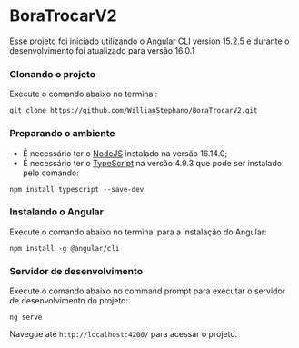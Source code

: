 # BoraTrocarV2

Esse projeto foi iniciado utilizando o [Angular CLI](https://github.com/angular/angular-cli) version 15.2.5 e durante o desenvolvimento foi atualizado para versão 16.0.1
### Clonando o projeto
Execute o comando abaixo no terminal:
```
git clone https://github.com/WillianStephano/BoraTrocarV2.git
```
### Preparando o ambiente
- É necessário ter o [NodeJS](https://nodejs.org/en/download) instalado na versão 16.14.0;
- É necessário ter o [TypeScript](https://www.typescriptlang.org/download) na versão 4.9.3 que pode ser instalado pelo comando:
```
npm install typescript --save-dev
```

### Instalando o Angular
Execute o comando abaixo no terminal para a instalação do Angular:
```
npm install -g @angular/cli
```
### Servidor de desenvolvimento
Execute o comando abaixo no command prompt para executar o servidor de desenvolvimento do projeto:
```
ng serve
``` 
Navegue até `http://localhost:4200/` para acessar o projeto.
